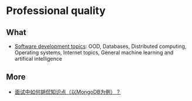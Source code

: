# Professional quality

## What 

- [Software development topics](https://www.amazon.jobs/en/landing_pages/software-development-topics): OOD, Databases, Distributed computing, Operating systems, Internet topics, General machine learning and artifical intelligence 

## More 

- [面试中如何胡侃知识点（以MongoDB为例）？](https://zhuanlan.zhihu.com/p/20786671)